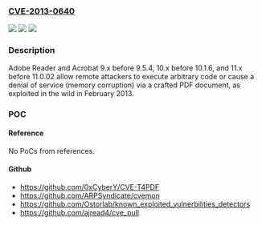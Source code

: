 ### [CVE-2013-0640](https://cve.mitre.org/cgi-bin/cvename.cgi?name=CVE-2013-0640)
![](https://img.shields.io/static/v1?label=Product&message=n%2Fa&color=blue)
![](https://img.shields.io/static/v1?label=Version&message=n%2Fa&color=blue)
![](https://img.shields.io/static/v1?label=Vulnerability&message=n%2Fa&color=brighgreen)

### Description

Adobe Reader and Acrobat 9.x before 9.5.4, 10.x before 10.1.6, and 11.x before 11.0.02 allow remote attackers to execute arbitrary code or cause a denial of service (memory corruption) via a crafted PDF document, as exploited in the wild in February 2013.

### POC

#### Reference
No PoCs from references.

#### Github
- https://github.com/0xCyberY/CVE-T4PDF
- https://github.com/ARPSyndicate/cvemon
- https://github.com/Ostorlab/known_exploited_vulnerbilities_detectors
- https://github.com/ajread4/cve_pull

